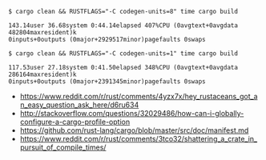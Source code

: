 
```shell
$ cargo clean && RUSTFLAGS="-C codegen-units=8" time cargo build

143.14user 36.68system 0:44.14elapsed 407%CPU (0avgtext+0avgdata 482804maxresident)k
0inputs+0outputs (0major+2929517minor)pagefaults 0swaps

$ cargo clean && RUSTFLAGS="-C codegen-units=1" time cargo build

117.53user 27.18system 0:41.50elapsed 348%CPU (0avgtext+0avgdata 286164maxresident)k
0inputs+0outputs (0major+2391345minor)pagefaults 0swaps
```

- https://www.reddit.com/r/rust/comments/4yzx7x/hey_rustaceans_got_an_easy_question_ask_here/d6ru634
- http://stackoverflow.com/questions/32029486/how-can-i-globally-configure-a-cargo-profile-option
- https://github.com/rust-lang/cargo/blob/master/src/doc/manifest.md
- https://www.reddit.com/r/rust/comments/3tco32/shattering_a_crate_in_pursuit_of_compile_times/
